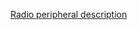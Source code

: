 [Radio peripheral description](http://infocenter.nordicsemi.com/topic/com.nordic.infocenter.nrf52832.ps.v1.1/radio.html)

